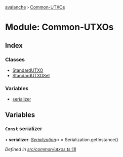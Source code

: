[avalanche](../README.md) › [Common-UTXOs](common_utxos.md)

# Module: Common-UTXOs

## Index

### Classes

* [StandardUTXO](../classes/common_utxos.standardutxo.md)
* [StandardUTXOSet](../classes/common_utxos.standardutxoset.md)

### Variables

* [serializer](common_utxos.md#const-serializer)

## Variables

### `Const` serializer

• **serializer**: *[Serialization](../classes/utils_serialization.serialization.md)‹›* = Serialization.getInstance()

*Defined in [src/common/utxos.ts:18](https://github.com/ava-labs/avalanchejs/blob/1a2866a/src/common/utxos.ts#L18)*
